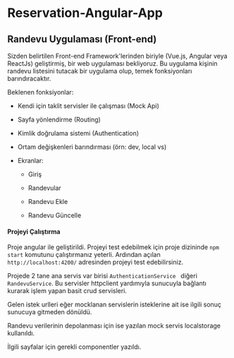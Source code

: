 # Reservation-Angular-App

## Randevu Uygulaması (Front-end)

Sizden belirtilen Front-end Framework'lerinden biriyle (Vue.js, Angular veya ReactJs) geliştirmiş, bir web uygulaması bekliyoruz. Bu uygulama kişinin randevu listesini tutacak bir uygulama olup, temek fonksiyonları barındıracaktır.

Beklenen fonksiyonlar:

* Kendi için taklit servisler ile çalışması (Mock Api)

* Sayfa yönlendirme (Routing)

* Kimlik doğrulama sistemi (Authentication)

* Ortam değişkenleri barındırması (örn: dev, local vs)

* Ekranlar:

    * Giriş

    * Randevular

    * Randevu Ekle

    * Randevu Güncelle

      
#### Projeyi Çalıştırma

Proje angular ile geliştirildi. Projeyi test edebilmek için proje dizininde `npm start` komutunu çalıştırmanız yeterli. Ardından açılan `http://localhost:4200/` adresinden projeyi test edebilirsiniz.

Projede 2 tane ana servis var birisi `AuthenticationService ` diğeri `RandevuService`.  Bu servisler httpclient yardımıyla sunucuyla bağlantı kurarak işlem yapan basit crud servisleri.

Gelen istek urlleri eğer mocklanan servislerin isteklerine ait ise ilgili sonuç sunucuya gitmeden dönüldü.

Randevu verilerinin depolanması için ise yazılan mock servis localstorage kullanıldı.

İlgili sayfalar için gerekli componentler yazıldı.
